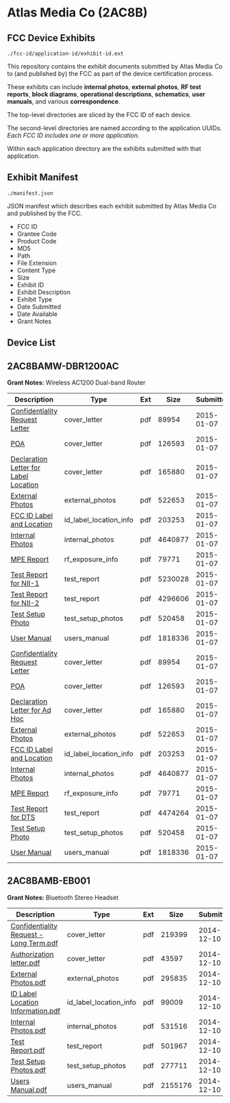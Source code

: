# Atlas Media Co (2AC8B)
## FCC Device Exhibits

```
./fcc-id/application-id/exhibit-id.ext
```

This repository contains the exhibit documents submitted by Atlas Media Co to (and published by) the FCC as part of the device certification process.

These exhibits can include **internal photos**, **external photos**, **RF test reports**, **block diagrams**, **operational descriptions**, **schematics**, **user manuals**, and various **correspondence**.

The top-level directories are sliced by the FCC ID of each device.

The second-level directories are named according to the application UUIDs. *Each FCC ID includes one or more application.*

Within each application directory are the exhibits submitted with that application. 

## Exhibit Manifest

```
./manifest.json
```

JSON manifest which describes each exhibit submitted by Atlas Media Co and published by the FCC.

- FCC ID
- Grantee Code
- Product Code
- MD5
- Path
- File Extension
- Content Type
- Size
- Exhibit ID
- Exhibit Description
- Exhibit Type
- Date Submitted
- Date Available
- Grant Notes

## Device List
## 2AC8BAMW-DBR1200AC
**Grant Notes:** Wireless AC1200 Dual-band Router

| Description | Type | Ext | Size | Submitted | Available |
| ----------- | ---- | --- | ---- | --------- | --------- |
| [Confidentiality Request Letter](2AC8BAMW-DBR1200AC/92bec7c3cd72f55aed7954bc70e510ee/2493909.pdf) | cover_letter | pdf | 89954 | 2015-01-07 | 2015-01-07 |
| [POA](2AC8BAMW-DBR1200AC/92bec7c3cd72f55aed7954bc70e510ee/2493910.pdf) | cover_letter | pdf | 126593 | 2015-01-07 | 2015-01-07 |
| [Declaration Letter for Label Location](2AC8BAMW-DBR1200AC/92bec7c3cd72f55aed7954bc70e510ee/2493911.pdf) | cover_letter | pdf | 165880 | 2015-01-07 | 2015-01-07 |
| [External Photos](2AC8BAMW-DBR1200AC/92bec7c3cd72f55aed7954bc70e510ee/2493912.pdf) | external_photos | pdf | 522653 | 2015-01-07 | 2015-01-07 |
| [FCC ID Label and Location](2AC8BAMW-DBR1200AC/92bec7c3cd72f55aed7954bc70e510ee/2493914.pdf) | id_label_location_info | pdf | 203253 | 2015-01-07 | 2015-01-07 |
| [Internal Photos](2AC8BAMW-DBR1200AC/92bec7c3cd72f55aed7954bc70e510ee/2493913.pdf) | internal_photos | pdf | 4640877 | 2015-01-07 | 2015-01-07 |
| [MPE Report](2AC8BAMW-DBR1200AC/92bec7c3cd72f55aed7954bc70e510ee/2493937.pdf) | rf_exposure_info | pdf | 79771 | 2015-01-07 | 2015-01-07 |
| [Test Report for NII-1](2AC8BAMW-DBR1200AC/92bec7c3cd72f55aed7954bc70e510ee/2493916.pdf) | test_report | pdf | 5230028 | 2015-01-07 | 2015-01-07 |
| [Test Report for NII-2](2AC8BAMW-DBR1200AC/92bec7c3cd72f55aed7954bc70e510ee/2493936.pdf) | test_report | pdf | 4296606 | 2015-01-07 | 2015-01-07 |
| [Test Setup Photo](2AC8BAMW-DBR1200AC/92bec7c3cd72f55aed7954bc70e510ee/2493915.pdf) | test_setup_photos | pdf | 520458 | 2015-01-07 | 2015-01-07 |
| [User Manual](2AC8BAMW-DBR1200AC/92bec7c3cd72f55aed7954bc70e510ee/2493938.pdf) | users_manual | pdf | 1818336 | 2015-01-07 | 2015-01-07 |
| [Confidentiality Request Letter](2AC8BAMW-DBR1200AC/5afe3b6d11f50aff12f955a8220f1b50/2493909.pdf) | cover_letter | pdf | 89954 | 2015-01-07 | 2015-01-07 |
| [POA](2AC8BAMW-DBR1200AC/5afe3b6d11f50aff12f955a8220f1b50/2493910.pdf) | cover_letter | pdf | 126593 | 2015-01-07 | 2015-01-07 |
| [Declaration Letter for Ad Hoc](2AC8BAMW-DBR1200AC/5afe3b6d11f50aff12f955a8220f1b50/2493911.pdf) | cover_letter | pdf | 165880 | 2015-01-07 | 2015-01-07 |
| [External Photos](2AC8BAMW-DBR1200AC/5afe3b6d11f50aff12f955a8220f1b50/2493912.pdf) | external_photos | pdf | 522653 | 2015-01-07 | 2015-01-07 |
| [FCC ID Label and Location](2AC8BAMW-DBR1200AC/5afe3b6d11f50aff12f955a8220f1b50/2493914.pdf) | id_label_location_info | pdf | 203253 | 2015-01-07 | 2015-01-07 |
| [Internal Photos](2AC8BAMW-DBR1200AC/5afe3b6d11f50aff12f955a8220f1b50/2493913.pdf) | internal_photos | pdf | 4640877 | 2015-01-07 | 2015-01-07 |
| [MPE Report](2AC8BAMW-DBR1200AC/5afe3b6d11f50aff12f955a8220f1b50/2493937.pdf) | rf_exposure_info | pdf | 79771 | 2015-01-07 | 2015-01-07 |
| [Test Report for DTS](2AC8BAMW-DBR1200AC/5afe3b6d11f50aff12f955a8220f1b50/2493994.pdf) | test_report | pdf | 4474264 | 2015-01-07 | 2015-01-07 |
| [Test Setup Photo](2AC8BAMW-DBR1200AC/5afe3b6d11f50aff12f955a8220f1b50/2493915.pdf) | test_setup_photos | pdf | 520458 | 2015-01-07 | 2015-01-07 |
| [User Manual](2AC8BAMW-DBR1200AC/5afe3b6d11f50aff12f955a8220f1b50/2493938.pdf) | users_manual | pdf | 1818336 | 2015-01-07 | 2015-01-07 |
## 2AC8BAMB-EB001
**Grant Notes:** Bluetooth Stereo Headset

| Description | Type | Ext | Size | Submitted | Available |
| ----------- | ---- | --- | ---- | --------- | --------- |
| [Confidentiality Request - Long Term.pdf](2AC8BAMB-EB001/5c22471acf90a460d067a16b6b53554d/2468863.pdf) | cover_letter | pdf | 219399 | 2014-12-10 | 2014-12-10 |
| [Authorization letter.pdf](2AC8BAMB-EB001/5c22471acf90a460d067a16b6b53554d/2468864.pdf) | cover_letter | pdf | 43597 | 2014-12-10 | 2014-12-10 |
| [External Photos.pdf](2AC8BAMB-EB001/5c22471acf90a460d067a16b6b53554d/2468855.pdf) | external_photos | pdf | 295835 | 2014-12-10 | 2014-12-10 |
| [ID Label Location Information.pdf](2AC8BAMB-EB001/5c22471acf90a460d067a16b6b53554d/2468856.pdf) | id_label_location_info | pdf | 99009 | 2014-12-10 | 2014-12-10 |
| [Internal Photos.pdf](2AC8BAMB-EB001/5c22471acf90a460d067a16b6b53554d/2468857.pdf) | internal_photos | pdf | 531516 | 2014-12-10 | 2014-12-10 |
| [Test Report.pdf](2AC8BAMB-EB001/5c22471acf90a460d067a16b6b53554d/2468860.pdf) | test_report | pdf | 501967 | 2014-12-10 | 2014-12-10 |
| [Test Setup Photos.pdf](2AC8BAMB-EB001/5c22471acf90a460d067a16b6b53554d/2468861.pdf) | test_setup_photos | pdf | 277711 | 2014-12-10 | 2014-12-10 |
| [Users Manual.pdf](2AC8BAMB-EB001/5c22471acf90a460d067a16b6b53554d/2468862.pdf) | users_manual | pdf | 2155176 | 2014-12-10 | 2014-12-10 |

